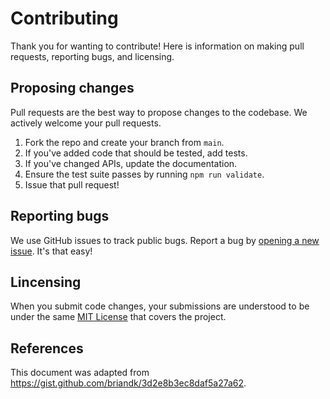 # Contributing

Thank you for wanting to contribute! Here is information on making pull requests, reporting bugs, and licensing.

## Proposing changes
Pull requests are the best way to propose changes to the codebase. We actively welcome your pull requests.

1. Fork the repo and create your branch from `main`.
2. If you've added code that should be tested, add tests.
3. If you've changed APIs, update the documentation.
4. Ensure the test suite passes by running `npm run validate`.
6. Issue that pull request!

## Reporting bugs
We use GitHub issues to track public bugs. Report a bug by [opening a new issue](https://github.com/royerlab/points-web-viewer/issues/new). It's that easy!

## Lincensing
When you submit code changes, your submissions are understood to be under the same [MIT License](http://choosealicense.com/licenses/mit/) that covers the project.

## References
This document was adapted from https://gist.github.com/briandk/3d2e8b3ec8daf5a27a62.

